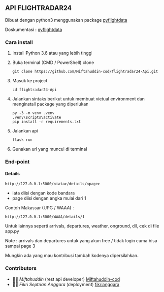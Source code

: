 ## API FLIGHTRADAR24

Dibuat dengan python3 menggunakan package [pyflightdata](https://github.com/supercoderz/pyflightdata)

Doskumentasi : [pyflightdata](https://pyflightdata.readthedocs.io/en/latest/pyflightdata.html)

### Cara install

1. Install Python 3.6 atau yang lebih tinggi
2. Buka terminal (CMD / PowerShell) clone 
    ```
    git clone https://github.com/Miftahuddin-cod/flightradar24-Api.git
    ```
3. Masuk ke project 
    ```
    cd flightradar24-Api
    ```
4. Jalankan sintaks berikut untuk membuat vietual environment dan menginstall package yang diperlukan

    ```
    py -3 -m venv .venv
    .venv\scripts\activate
    pip install -r requirements.txt
    ```

5. Jalankan api

    ```
    flask run
    ```
6. Gunakan url yang muncul di terminal

### End-point

#### Details

```
http://127.0.0.1:5000/<iata>/details/<page>
```
- iata diisi dengan kode bandara
- page diisi dengan angka mulai dari 1

Contoh Makassar (UPG / WAAA) :
```
http://127.0.0.1:5000/WAAA/details/1
```
Untuk lainnya seperti arrivals, departures, weather, onground, dll, cek di file app.py

Note : arrivals dan departures untuk yang akun free / tidak login cuma bisa sampai page 3

Mungkin ada yang mau kontribusi tambah kodenya dipersilahkan.

### Contributors
- :technologist: *Miftahuddin* (rest api developer) [Miftahuddin-cod](https://github.com/Miftahuddin-cod)
- :technologist: *Fikri Septrian Anggara* (deployment) [fikrianggara](https://github.com/fikrianggara)
